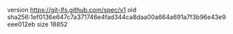 version https://git-lfs.github.com/spec/v1
oid sha256:1ef0136e647c7a371746e4fad344ca8daa00a664a691a7f3b96e43e9eee012eb
size 18852
